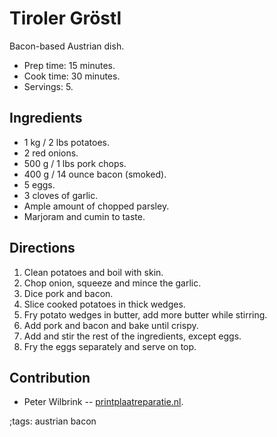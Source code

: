 # Tiroler Gröstl

Bacon-based Austrian dish.

- Prep time: 15 minutes.
- Cook time: 30 minutes.
- Servings: 5.

## Ingredients

- 1 kg / 2 lbs potatoes.
- 2 red onions.
- 500 g / 1 lbs pork chops.
- 400 g / 14 ounce bacon (smoked).
- 5 eggs.
- 3 cloves of garlic.
- Ample amount of chopped parsley.
- Marjoram and cumin to taste.

## Directions

1. Clean potatoes and boil with skin.
2. Chop onion, squeeze and mince the garlic.
3. Dice pork and bacon.
4. Slice cooked potatoes in thick wedges.
5. Fry potato wedges in butter, add more butter while stirring.
6. Add pork and bacon and bake until crispy.
7. Add and stir the rest of the ingredients, except eggs.
8. Fry the eggs separately and serve on top.

## Contribution

- Peter Wilbrink -- [printplaatreparatie.nl](https://printplaatreparatie.nl).

;tags: austrian bacon
